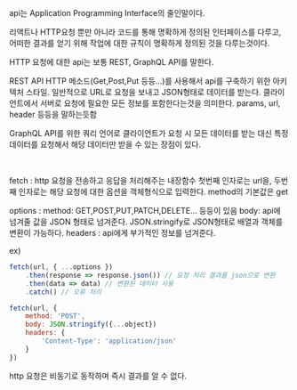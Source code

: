 api는 Application Programming Interface의 줄인말이다.

리액트나 HTTP요청 뿐만 아니라 코드를 통해 명확하게 정의된 인터페이스를 다루고,
어떠한 결과를 얻기 위해 작업에 대한 규칙이 명확하게 정의된 것을 다루는것이다.

HTTP 요청에 대한 api는 보통 REST, GraphQL API를 말한다.

REST API 
    HTTP 메소드(Get,Post,Put 등등...)를 사용해서 api를 구축하기 위한 아키텍처 스타일.
    일반적으로 URL로 요청을 보내고 JSON형태로 데이터를 받는다.
    클라이언트에서 서버로 요청에 필요한 모든 정보를 포함한다는것을 의미한다.
    params, url, header 등등을 말하는듯함

GraphQL
    API를 위한 쿼리 언어로 클라이언트가 요청 시 모든 데이터를 받는 대신 특정 데이터를 요청해서 해당 데이터만 받을 수 있는 장점이 있다.

<br />

fetch : http 요청을 전송하고 응답을 처리해주는 내장함수
        첫번째 인자로는 url을, 두번째 인자로는 해당 요청에 대한 옵션을 객체형식으로 입력한다.
        method의 기본값은 get

options : 
    method: GET,POST,PUT,PATCH,DELETE... 등등이 있음
    body: api에 넘겨줄 값을 JSON 형태로 넘겨준다. JSON.stringify로 JSON형태로 배열과 객체를 변환이 가능하다.
    headers : api에게 부가적인 정보를 넘겨준다.


ex)
```javascript
fetch(url, { ...options })
    .then(response => response.json()) // 요청 처리 결과를 json으로 변환
    .then(data => data) // 변환된 데이터 사용
    .catch() // 오류 처리

fetch(url, {
    method: 'POST',
    body: JSON.stringify({...object})
    headers: {
        'Content-Type': 'application/json'
    }
})

```
http 요청은 비동기로 동작하며 즉시 결과를 알 수 없다.
